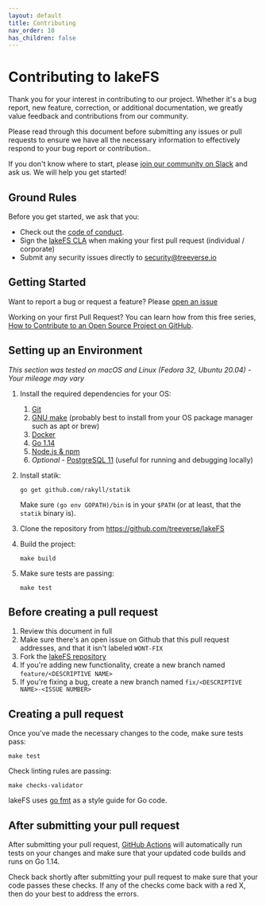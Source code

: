 ```yaml
---
layout: default
title: Contributing
nav_order: 10
has_children: false
---
```


# Contributing to lakeFS

Thank you for your interest in contributing to our project. Whether it's a bug report, new feature, correction, or additional documentation, we greatly value feedback and contributions from our community.

Please read through this document before submitting any issues or pull requests to ensure we have all the necessary information to effectively respond to your bug report or contribution..

If you don't know where to start, please [join our community on Slack](https://join.slack.com/t/lakefs/shared_invite/zt-g86mkroy-186GzaxR4xOar1i1Us0bzw) and ask us. We will help you get started! 

## Ground Rules

Before you get started, we ask that you:

* Check out the [code of conduct](https://github.com/treeverse/lakeFS/blob/master/CODE_OF_CONDUCT.md). 
* Sign the [lakeFS CLA](https://cla-assistant.io/treeverse/lakeFS) when making your first pull request (individual / corporate)
* Submit any security issues directly to [security@treeverse.io](mailto:security@treeverse.io)

## Getting Started

Want to report a bug or request a feature? Please [open an issue](https://github.com/treeverse/lakeFS/issues/new)

Working on your first Pull Request? You can learn how from this free series, [How to Contribute to an Open Source Project on GitHub](https://egghead.io/series/how-to-contribute-to-an-open-source-project-on-github).

## Setting up an Environment

*This section was tested on macOS and Linux (Fedora 32, Ubuntu 20.04) - Your mileage may vary*

1. Install the required dependencies for your OS:
    1. [Git](https://git-scm.com/book/en/v2/Getting-Started-Installing-Git)
    1. [GNU make](https://www.gnu.org/software/make/) (probably best to install from your OS package manager such as apt or brew)
    1. [Docker](https://docs.docker.com/get-docker/)
    1. [Go 1.14](https://golang.org/doc/install)
    1. [Node.js & npm](https://www.npmjs.com/get-npm)
    1. *Optional* - [PostgreSQL 11](https://www.postgresql.org/docs/11/tutorial-install.html) (useful for running and debugging locally)
1. Install statik:
   
   ```shell
   go get github.com/rakyll/statik 
   ```
   
   Make sure `(go env GOPATH)/bin` is in your `$PATH` (or at least, that the `statik` binary is). 
   
1. Clone the repository from https://github.com/treeverse/lakeFS
1. Build the project:
   
   ```shell
   make build
   ```
   
1. Make sure tests are passing:
   
   ```shell
   make test 
   ```

## Before creating a pull request

1. Review this document in full
1. Make sure there's an open issue on Github that this pull request addresses, and that it isn't labeled `WONT-FIX`
1. Fork the [lakeFS repository](https://github.com/treeverse/lakeFS)
1. If you're adding new functionality, create a new branch named `feature/<DESCRIPTIVE NAME>`
1. If you're fixing a bug, create a new branch named `fix/<DESCRIPTIVE NAME>-<ISSUE NUMBER>`

## Creating a pull request

Once you've made the necessary changes to the code, make sure tests pass:

   ```shell
   make test 
   ```

Check linting rules are passing:

   ```shell
   make checks-validator
   ```

lakeFS uses [go fmt](https://golang.org/cmd/gofmt/) as a style guide for Go code.


## After submitting your pull request

After submitting your pull request, [GitHub Actions](https://github.com/treeverse/lakeFS/actions) will automatically run tests on your changes and make sure that your updated code builds and runs on Go 1.14.

Check back shortly after submitting your pull request to make sure that your code passes these checks. If any of the checks come back with a red X, then do your best to address the errors.
